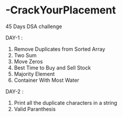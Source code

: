 # -CrackYourPlacement
45 Days DSA challenge 

DAY-1 :

1) Remove Duplicates from Sorted Array
2) Two Sum
3) Move Zeros
4) Best Time to Buy and Sell Stock
5) Majority Element
6) Container With Most Water

DAY-2 :

1) Print all the duplicate characters in a string
2) Valid Paranthesis
